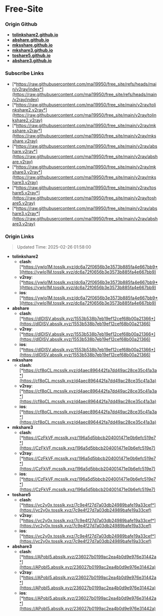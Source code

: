 # Free-Site

### Origin Github

- [**tolinkshare2.github.io**](https://github.com/tolinkshare2/tolinkshare2.github.io)
- [**abshare.github.io**](https://github.com/abshare/abshare.github.io)
- [**mksshare.github.io**](https://github.com/mksshare/mksshare.github.io)
- [**mkshare3.github.io**](https://github.com/mkshare3/mkshare3.github.io)
- [**toshare5.github.io**](https://github.com/toshare5/toshare5.github.io)
- [**abshare3.github.io**](https://github.com/abshare3/abshare3.github.io)

### Subscribe Links

- [*https://raw.githubusercontent.com/mai19950/free_site/refs/heads/main/v2ray/index*](https://raw.githubusercontent.com/mai19950/free_site/refs/heads/main/v2ray/index)
- [*https://raw.githubusercontent.com/mai19950/free_site/main/v2ray/tolinkshare2.v2ray*](https://raw.githubusercontent.com/mai19950/free_site/main/v2ray/tolinkshare2.v2ray)
- [*https://raw.githubusercontent.com/mai19950/free_site/main/v2ray/mksshare.v2ray*](https://raw.githubusercontent.com/mai19950/free_site/main/v2ray/mksshare.v2ray)
- [*https://raw.githubusercontent.com/mai19950/free_site/main/v2ray/abshare.v2ray*](https://raw.githubusercontent.com/mai19950/free_site/main/v2ray/abshare.v2ray)
- [*https://raw.githubusercontent.com/mai19950/free_site/main/v2ray/mkshare3.v2ray*](https://raw.githubusercontent.com/mai19950/free_site/main/v2ray/mkshare3.v2ray)
- [*https://raw.githubusercontent.com/mai19950/free_site/main/v2ray/toshare5.v2ray*](https://raw.githubusercontent.com/mai19950/free_site/main/v2ray/toshare5.v2ray)
- [*https://raw.githubusercontent.com/mai19950/free_site/main/v2ray/abshare3.v2ray*](https://raw.githubusercontent.com/mai19950/free_site/main/v2ray/abshare3.v2ray)

### Origin Links

> Updated Time: 2025-02-26 01:58:00

- **tolinkshare2**
  - **clash**: [*https://ywlo1M.tosslk.xyz/dc6a72f0656b3e3573b885fa4e667bb9*](https://ywlo1M.tosslk.xyz/dc6a72f0656b3e3573b885fa4e667bb9)
  - **v2ray**: [*https://ywlo1M.tosslk.xyz/dc6a72f0656b3e3573b885fa4e667bb9*](https://ywlo1M.tosslk.xyz/dc6a72f0656b3e3573b885fa4e667bb9)
  - **ios**: [*https://ywlo1M.tosslk.xyz/dc6a72f0656b3e3573b885fa4e667bb9*](https://ywlo1M.tosslk.xyz/dc6a72f0656b3e3573b885fa4e667bb9)
- **abshare**
  - **clash**: [*https://dIDlSV.absslk.xyz/1553b538b7eb19ef12cef68b00a21366*](https://dIDlSV.absslk.xyz/1553b538b7eb19ef12cef68b00a21366)
  - **v2ray**: [*https://dIDlSV.absslk.xyz/1553b538b7eb19ef12cef68b00a21366*](https://dIDlSV.absslk.xyz/1553b538b7eb19ef12cef68b00a21366)
  - **ios**: [*https://dIDlSV.absslk.xyz/1553b538b7eb19ef12cef68b00a21366*](https://dIDlSV.absslk.xyz/1553b538b7eb19ef12cef68b00a21366)
- **mksshare**
  - **clash**: [*https://cf8qCL.mcsslk.xyz/d4aec896442fa7dd49ac28ce35c41a3a*](https://cf8qCL.mcsslk.xyz/d4aec896442fa7dd49ac28ce35c41a3a)
  - **v2ray**: [*https://cf8qCL.mcsslk.xyz/d4aec896442fa7dd49ac28ce35c41a3a*](https://cf8qCL.mcsslk.xyz/d4aec896442fa7dd49ac28ce35c41a3a)
  - **ios**: [*https://cf8qCL.mcsslk.xyz/d4aec896442fa7dd49ac28ce35c41a3a*](https://cf8qCL.mcsslk.xyz/d4aec896442fa7dd49ac28ce35c41a3a)
- **mkshare3**
  - **clash**: [*https://CzFkVF.mcsslk.xyz/196a5d5bbcb204001471e0b6efc519e7*](https://CzFkVF.mcsslk.xyz/196a5d5bbcb204001471e0b6efc519e7)
  - **v2ray**: [*https://CzFkVF.mcsslk.xyz/196a5d5bbcb204001471e0b6efc519e7*](https://CzFkVF.mcsslk.xyz/196a5d5bbcb204001471e0b6efc519e7)
  - **ios**: [*https://CzFkVF.mcsslk.xyz/196a5d5bbcb204001471e0b6efc519e7*](https://CzFkVF.mcsslk.xyz/196a5d5bbcb204001471e0b6efc519e7)
- **toshare5**
  - **clash**: [*https://vc2y0x.tosslk.xyz/7c9e4f27d7a03db24989bafe19a33cef*](https://vc2y0x.tosslk.xyz/7c9e4f27d7a03db24989bafe19a33cef)
  - **v2ray**: [*https://vc2y0x.tosslk.xyz/7c9e4f27d7a03db24989bafe19a33cef*](https://vc2y0x.tosslk.xyz/7c9e4f27d7a03db24989bafe19a33cef)
  - **ios**: [*https://vc2y0x.tosslk.xyz/7c9e4f27d7a03db24989bafe19a33cef*](https://vc2y0x.tosslk.xyz/7c9e4f27d7a03db24989bafe19a33cef)
- **abshare3**
  - **clash**: [*https://APobI5.absslk.xyz/236027b0199ac2ea4b0d9e976e31442a*](https://APobI5.absslk.xyz/236027b0199ac2ea4b0d9e976e31442a)
  - **v2ray**: [*https://APobI5.absslk.xyz/236027b0199ac2ea4b0d9e976e31442a*](https://APobI5.absslk.xyz/236027b0199ac2ea4b0d9e976e31442a)
  - **ios**: [*https://APobI5.absslk.xyz/236027b0199ac2ea4b0d9e976e31442a*](https://APobI5.absslk.xyz/236027b0199ac2ea4b0d9e976e31442a)
